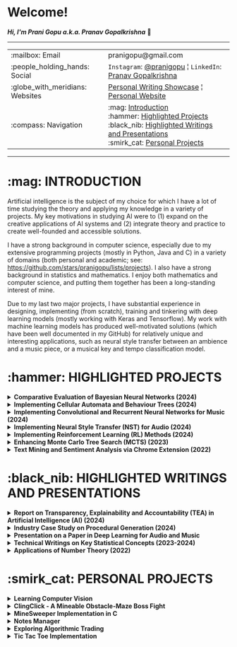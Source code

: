 <h1>Welcome!</h1>

**_Hi, I'm Prani Gopu a.k.a. Pranav Gopalkrishna_** 👋

---

<table>
<tr>
<td>:mailbox: Email</td>
<td>pranigopu@gmail.com</td>
</tr>
<tr>
<td>:people_holding_hands: Social</td>
<td><code>Instagram</code>: <a href="https://www.instagram.com/pranigopu/">@pranigopu</a> ¦ <code>LinkedIn</code>: <a href="https://www.linkedin.com/in/pranav-gopalkrishna-3a8a37166/">Pranav Gopalkrishna</a></td>
</tr>
<tr>
<td>:globe_with_meridians: Websites</td>
<td><a href="https://pranigopu.wordpress.com/">Personal Writing Showcase</a> ¦ <a href="https://pranigopu.github.io/">Personal Website</a></td>
</tr>
<tr>
<td>:compass: Navigation</td>
<td>:mag: <a href="#introduction">Introduction</a> <br> :hammer: <a href="#highlighted-projects">Highlighted Projects</a> <br> :black_nib: <a href="#highlighted-writings">Highlighted Writings and Presentations</a> <br> :smirk_cat: <a href="#personal-projects">Personal Projects</a></td>
</tr>
</table>


---

<h1 id="introduction">:mag: INTRODUCTION</h1>

Artificial intelligence is the subject of my choice for which I have a lot of time studying the theory and applying my knowledge in a variety of projects. My key motivations in studying AI were to (1) expand on the creative applications of AI systems and (2) integrate theory and practice to create well-founded and accessible solutions.

I have a strong background in computer science, especially due to my extensive programming projects (mostly in Python, Java and C) in a variety of domains (both personal and academic; see: https://github.com/stars/pranigopu/lists/projects). I also have a strong background in statistics and mathematics. I enjoy both mathematics and computer science, and putting them together has been a long-standing interest of mine.

Due to my last two major projects, I have substantial experience in designing, implementing (from scratch), training and tinkering with deep learning models (mostly working with Keras and Tensorflow). My work with machine learning models has produced well-motivated solutions (which have been well documented in my GitHub) for relatively unique and interesting applications, such as neural style transfer between an ambience and a music piece, or a musical key and tempo classification model.

<h1 id="highlighted-projects">:hammer: HIGHLIGHTED PROJECTS</h1>

<details>
<summary><b>Comparative Evaluation of Bayesian Neural Networks (2024)</b></summary>
<i>Master's Thesis</i><br>
Evaluates and compares two Bayesian inference (BI) methods — Hamiltonian Monte Carlo (HMC) and variational inference (VI) — as applied to uncertainty quantification in Bayesian neural networks (BNNs) for regression problems. Drawing on existing research in computational BI and deep learning, this study presents the theoretical and practical progression from BI to BNNs, and demonstrates the effectiveness of uncertainty quantification of the two BNN implementations for regression problems. The HMC and VI BNN models were implemented using Tensorflow and PyTorch respectively.
<br><br>
<ul>
<li><b>Goal 1:</b> Present a clear link between BI and BNNs in practice</li>
<li><b>Goal 2:</b> Evaluate the performance of different BNN methods</li>
<li><b>Tools:</b> Python using Jupyter Notebook</li>
<li><b>Keywords:</b> <code>bayesian inference</code>, <code>bayesian neural network</code></li>
</ul>
<p><a href="https://github.com/pranigopu/masters-project"><b>See GitHub repository >></b></a></p>
</details>

<details>
<summary><b>Implementing Cellular Automata and Behaviour Trees (2024)</b></summary>
<ul>
<li><b>Goal 1:</b> Design and implement cellular automata to procedurally generate “coral reef” terrains</li>
<li><b>Goal 2:</b> Design and implement behaviour trees to handle two agents (player and attacking mermaid).</li>
<li><b>Tools:</b> C# using Unity Game Engine</li>
<li><b>Keywords:</b> <code>unity</code>, <code>procedural content generation</code>, <code>behaviour tree</code></li>
<li><b>Grade:</b> 89%</li>
</ul>
<p><a href="https://github.com/pranigopu/diver-vs-mermaid"><b>See GitHub repository >></b></a> | <a href="https://www.youtube.com/watch?v=sJMKtEH5r3g"><b>See video presentation >></b></a></p>
</details>

<details>
<summary><b>Implementing Convolutional and Recurrent Neural Networks for Music (2024)</b></summary>
<ul>
<li><b>Goal:</b> Implement, train and present models for musical key recognition and tempo recognition</li>
<li><b>Tools:</b> Python using Jupyter Notebook</li>
<li><b>Keywords:</b> <code>convolutional neural network</code>, <code>bidirectional recurrent neural network</code></li>
<li><b>Grade:</b> 60%</li>
</ul>
<p><a href="https://github.com/pranigopu/key--tempo-deepLearning"><b>See GitHub repository >></b></a></p>
</details>

<details>
<summary><b>Implementing Neural Style Transfer (NST) for Audio (2024)</b></summary>
<ul>
<li><b>Goal:</b> Implement NST for transferring the style of an ambience to a musical piece</li>
<li><b>Tools:</b> Python using Google Colab</li>
<li><b>Keywords:</b> <code>convolutional neural network</code>, <code>neural style transfer</code></li>
<li><b>Grade:</b> 57%</li>
</ul>
<p><a href="https://github.com/pranigopu/ambience-to-music-neuralStyleTransfer"><b>See GitHub repository >></b></a></p>
</details>

<details>
<summary><b>Implementing Reinforcement Learning (RL) Methods (2024)</b></summary>
<ul>
<li><b>Goal:</b> Implement and test RL methods for navigating a simple grid-based obstacle course</li>
<li><b>Tools:</b> Python</li>
<li><b>Keywords:</b> <code>reinforcement learning</code>, <code>model-based</code>, <code>model-free</code>, <code>deep learning</code></li>
<li><b>Grade:</b> 96%</li>
</ul>
<p><a href="https://github.com/nocommentcode/ecs7002_assignment_2"><b>See GitHub team repository >></b></a> | <a href="https://github.com/pranigopu/frozenLake"><b>See GitHub personal repository >></b></a> | <a href="https://github.com/pranigopu/frozenLake/blob/main/report/finalReport.pdf"><b>See report >></b></a></p>
</details>

<details>
<summary><b>Enhancing Monte Carlo Tree Search (MCTS) (2023)</b></summary>
<ul>
<li><b>Goal:</b> Improve the performance of an AI agent using basic MCTS in playing the card game "Sushi Go!"</li>
<li><b>Tools:</b> Java</li>
<li><b>Keywords:</b> <code>monte carlo tree search</code>, <code>bandit methods</code></li>
<li><b>Grade:</b> 94%</li>
</ul>
<p><a href="https://github.com/grahaminn/AIinGames-Assignment1"><b>See GitHub team repository >></b></a> | <a href="https://github.com/pranigopu/artificialIntelligence-in-games/blob/main/assignment1/REPORT.pdf"><b>See report >></b></a></p>
<p><i>NOTE:</i> I had no contribution to the final code due to mediocre results in IS-MCTS (Information Set Monte Carlo Tree Search) implementations. However, I was a major contributor to the final report.</p>
</details>

<details>
<summary><b>Text Mining and Sentiment Analysis via Chrome Extension (2022)</b></summary>
<ul>
<li><b>Goal:</b> Create a Chrome extension to scrape a website's text and analyse the text</li>
<li><b>Tools:</b> JavaScript, HTML, Python</li>
<li><b>Keywords:</b> <code>chrome extension</code>, <code>django</code>, <code>text mining</code>, <code>sentiment analysis</code></li>
<li><b>Grade:</b> 81%</li>
</ul>
<p><a href="https://github.com/pranigopu/sentiMiner"><b>See GitHub repository >></b></a></p>
</details>

<h1 id="highlighted-writings">:black_nib: HIGHLIGHTED WRITINGS AND PRESENTATIONS</h1>

<details>
<summary><b>Report on Transparency, Explainability and Accountability (TEA) in Artificial Intelligence (AI) (2024)</b></summary>
<ul>
<li><b>Goal:</b> Present a reflection, case study and ethics framework proposal for implementing TEA in AI</li>
<li><b>Keywords:</b> <code>ai in industry</code>, <code>ethical framework</code>, <code>regulatory framework</code></li>
</ul>
<p><a href="https://github.com/pranigopu/ethics--regulation--law-for-intelligentSystems/blob/main/finalCoursework/SUBMISSION.pdf"><b>See in GitHub >></b></a></p>
</details>

<details>
<summary><b>Industry Case Study on Procedural Generation (2024)</b></summary>
<ul>
<li><b>Goal:</b> Present a case study on cyclic procedural generation from the game "Unexplored"</li>
<li><b>Keywords:</b> <code>cyclic dungeon generation</code>, <code>unexplored</code>, <code>procedural content generation</code></li>
</ul>
<p><a href="https://github.com/pranigopu/interactiveAgents--proceduralGeneration/blob/main/caseStudy/SUBMISSION.pdf"><b>See in GitHub >></b></a></p>
</details>

<details>
<summary><b>Presentation on a Paper in Deep Learning for Audio and Music</b></summary>
<ul>
<li><b>Goal:</b> Present the essentials of "Piano Skills Assessment" by Paritosh Parmar, Jaiden Reddy and Brendan Morris</li>
<li><b>Keywords:</b> <code>automated skills assessment</code>, <code>multimodal skills assessment</code></li>
</ul>
<p><a href="https://github.com/pranigopu/deepLearning-for-audio--music/tree/main/paperPresentation"><b>See in GitHub >></b></a></p>
</details>

<details>
<summary><b>Technical Writings on Key Statistical Concepts (2023-2024)</b></summary>
<ul>
<li><b>Goal:</b> Present a mathematically and conceptually rigorous overview of key statistical concepts</li>
<li><b>Keywords:</b> <code>probability theory</code>, <code>statistical estimation</code>, <code>hypothesis testing</code></li>
</ul>
<p><a href="https://pranigopu.github.io/statistics/"><b>See in personal website >></b></a></p>
</details>

<details>
<summary><b>Applications of Number Theory (2022)</b></summary>
<ul>
<li><b>Goal:</b> Present various real-world applications of number theory</li>
<li><b>Keywords:</b> <code>number theory</code>, <code>pseudorandom number generation</code>, <code>cryptography</code>, <code>coding-decoding</code></li>
</ul>
<p><a href="https://github.com/pranigopu/mathematics/tree/main/numberTheory/applicationsOfNumberTheory"><b>See in GitHub >></b></a></p>
</details>

<h1 id="personal-projects">:smirk_cat: PERSONAL PROJECTS</h1>

<details>
<summary><b>Learning Computer Vision</b></summary>
<ul>
<li><b>Goal 1:</b> Learn image and video processing</li>
<li><b>Goal 2:</b> Implement deep learning models for classifying/learning from images and videos</li>
<li><b>Tools:</b> Python</li>
<li><b>Keywords:</b> <code>image processing</code>, <code>video processing</code>, <code>computer vision</code>, <code>deep learning</code></li>
</ul>
<p><a href="https://github.com/pranigopu/computerVision"><b>See GitHub repository >></b></a></p>
</details>

<details>
<summary><b>ClingClick - A Mineable Obstacle-Maze Boss Fight</b></summary>
<ul>
<li><b>Goal:</b> Implement a boss fight against a pathfinding NPC in a mineable maze environment</li>
<li><b>Tools:</b> C</li>
<li><b>Keywords:</b> <code>a-star pathfinding</code>, <code>mineable environment</code>, <code>inventory management</code></li>
</ul>
<p><a href="https://github.com/pranigopu/clingClick"><b>See GitHub repository >></b></a></p>
</details>

<details>
<summary><b>MineSweeper Implementation in C</b></summary>
<ul>
<li><b>Goal:</b> Implement the classic MineSweeper game in C, using a terminal-based interface</li>
<li><b>Tools:</b> C</li>
<li><b>Keywords:</b> <code>minesweeper</code>, <code>terminal-based interface</code></li>
</ul>
<p><a href="https://github.com/pranigopu/mineSweeper"><b>See GitHub repository >></b></a></p>
</details>

<details>
<summary><b>Notes Manager</b></summary>
<ul>
<li><b>Goal:</b> Create a simple program to manage your notes (particularly study notes)</li>
<li><b>Tools:</b> Java</li>
<li><b>Keywords:</b> <code>file and directory management with java</code></li>
</ul>
</details>

<details>
<summary><b>Exploring Algorithmic Trading</b></summary>
<ul>
<li><b>Goal:</b> Explore algorithmic trading</li>
<li><b>Tools:</b> Python</li>
<li><b>Keywords:</b> <code>api calls</code>, <code>point and batch requests</code></li>
</ul>
<p><a href="https://github.com/pranigopu/algorithmicTrading"><b>See GitHub repository >></b></a></p>
<p><i>NOTE:</i> So far, I have only learnt key concepts behind algorithmic trading and dealing with API requests and responses for data.</p>
</details>

<details>
<summary><b>Tic Tac Toe Implementation</b></summary>
<ul>
<li><b>Goal:</b> Implement tic tac toe (single-player and multiplayer)</li>
<li><b>Tools:</b> C</li>
<li><b>Keywords:</b> <code>tic tac toe</code>, <code>ai opponent</code></li>
</ul>
<p><a href="https://github.com/pranigopu/ticTacToe"><b>See GitHub repository >></b></a></p>
<p><i>NOTE:</i> The "AI opponent" is a relatively basic algorithm to try to stump the player using a few simple strategies.</p>
</details>

<!---
pranigopu/pranigopu is a ✨ special ✨ repository because its `README.md` (this file) appears on your GitHub profile.
You can click the Preview link to take a look at your changes.
--->
